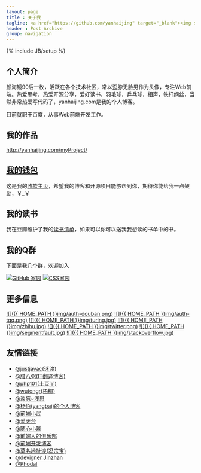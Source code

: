 ```yaml
---
layout: page
title : 关于我
tagline: <a href="https://github.com/yanhaijing" target="_blank"><img src="https://img.shields.io/badge/程序员-前端工程师-brightgreen.svg" alt="程序员-前端工程师"></a> <a href="http://yanhaijing.com/spring/" target="_blank"><img src="https://img.shields.io/badge/诗人-业余-blue.svg" alt="诗人-业余"></a>
header : Post Archive
group: navigation
---
```

{% include JB/setup %}

## 个人简介
颜海镜90后一枚，活跃在各个技术社区，常以歪脖无脸男作为头像，专注Web前端。热爱思考，热爱开源分享，爱好读书，羽毛球，乒乓球，相声，铁杆纲丝，当然非常热爱写代码了，yanhaijing.com是我的个人博客。

目前就职于百度，从事Web前端开发工作。

## 我的作品 
<a target="_blank" href="http://yanhaijing.com/myProject/" title="我的作品">http://yanhaijing.com/myProject/</a>

## [我的钱包](http://yanhaijing.com/mywallet/)
这是我的[收款主页](http://yanhaijing.com/mywallet/)，希望我的博客和开源项目能够帮到你，期待你能给我一点鼓励，￥_￥

## 我的读书
我在豆瓣维护了我的[读书清单](https://book.douban.com/people/yanhaijing/)，如果可以你可以送我我想读的书单中的书。

## 我的Q群 
下面是我几个群，欢迎加入

<a target="_blank" href="http://url.cn/OZZ7bw"><img border="0" src="http://pub.idqqimg.com/wpa/images/group.png" alt="GitHub 家园" title="GitHub 家园"></a>
<a target="_blank" href="http://url.cn/OXkoEC"><img border="0" src="http://pub.idqqimg.com/wpa/images/group.png" alt="CSS家园" title="CSS家园"></a>

## 更多信息
[![]({{ HOME_PATH }}img/auth-douban.png)](http://www.douban.com/people/yanhaijing/ "我在豆瓣")
[![]({{ HOME_PATH }}img/auth-tqq.png)](http://t.qq.com/web_javascript "我在腾讯微博")
[![]({{ HOME_PATH }}img/turing.jpg)](http://www.ituring.com.cn/users/121364 "我在图灵")
[![]({{ HOME_PATH }}img/zhihu.jpg)](https://www.zhihu.com/people/yanhaijing "我在知乎")
[![]({{ HOME_PATH }}img/twitter.png)](https://twitter.com/yanhaijing "我在推特")
[![]({{ HOME_PATH }}img/segmentfault.jpg)](https://segmentfault.com/u/yanhaijing "我在segmentfault")
[![]({{ HOME_PATH }}img/stackoverflow.jpg)](http://stackoverflow.com/users/2681005/yanhaijing "我在stackoverflow")

## 友情链接 
- [@justjavac(迷渡)](http://justjavac.com/)
- [@腊八粥(IT翻译博客)](http://www.labazhou.net/)
- [@php101(土豆丫)](http://www.php101.cn/)
- [@wutongr(梧桐)](http://www.wutongr.com/)
- [@淡忘~浅思](http://www.ido321.com/)
- [@杨佰(yangbai)的个人博客](http://www.yangbai.me/)
- [@前端小武](http://www.xuexb.com/)
- [@爱天台](http://www.aitiantai.com/)
- [@随心小筑](http://jser.it/)
- [@前端人的俱乐部](http://f2er.club/)
- [@前端开发博客](http://caibaojian.com/)
- [@莫名地扯淡(冯宗宝)](http://www.fzb.me/)
- [@devigner Jinzhan](http://jinzhan.me/)
- [@Phodal](https://www.phodal.com/)
